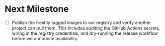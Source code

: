 # Next Milestone

- [ ] Publish the freshly tagged images to our registry and verify another project can pull them. This includes auditing the GitHub Actions secrets, wiring in the registry credentials, and dry-running the release workflow before we announce availability.
